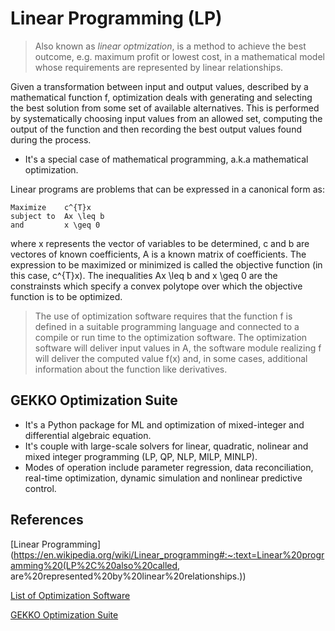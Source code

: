 # Linear Programming (LP)

> Also known as *linear optmization*, is a method to achieve the best outcome, e.g. maximum profit or lowest cost, in a mathematical model whose requirements are represented by linear relationships. 

Given a transformation between input and output values, described by a mathematical function f, optimization deals with generating and selecting the best solution from some set of available alternatives. This is performed by systematically choosing input values from an allowed set, computing the output of the function and then recording the best output values found during the process. 

* It's a special case of mathematical programming, a.k.a mathematical optimization.

Linear programs are problems that can be expressed in a canonical form as:

``` 
Maximize    c^{T}x 
subject to  Ax \leq b
and         x \geq 0
```

where x represents the vector of variables to be determined, c and b are vectores of known coefficients, A is a known matrix of coefficients. The expression to be maximized or minimized is called the objective function (in this case, c^{T}x). The inequalities Ax \leq b and x \geq 0 are the constrainsts which specify a convex polytope over which the objective function is to be optimized.

> The use of optimization software requires that the function f is defined in a suitable programming language and connected to a compile or run time to the optimization software. The optimization software will deliver input values in A, the software module realizing f will deliver the computed value f(x) and, in some cases, additional information about the function like derivatives.

## GEKKO Optimization Suite

* It's a Python package for ML and optimization of mixed-integer and differential algebraic equation. 
* It's couple with large-scale solvers for linear, quadratic, nolinear and mixed integer programming (LP, QP, NLP, MILP, MINLP).
* Modes of operation include parameter regression, data reconciliation, real-time optimization, dynamic simulation and nonlinear predictive control.



## References

[Linear Programming](https://en.wikipedia.org/wiki/Linear_programming#:~:text=Linear%20programming%20(LP%2C%20also%20called, are%20represented%20by%20linear%20relationships.))

[List of Optimization Software](https://en.wikipedia.org/wiki/List_of_optimization_software)

[GEKKO Optimization Suite](https://gekko.readthedocs.io/en/latest/)
